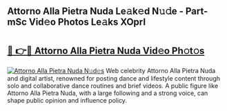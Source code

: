 ## Attorno Alla Pietra Nuda Le𝚊k𝚎d N𝚞𝚍e - Part-mSc Vid𝚎o Photos Le𝚊ks XOprI

# <h2><a href="http://fbe3yn.evod.top/?m=Attorno+Alla+Pietra+Nuda">🔗 👉🔴 Attorno Alla Pietra Nuda Vid𝚎o Ph𝚘t𝚘s</a></h2>

[![Attorno Alla Pietra Nuda N𝚞d𝚎s](https://i.imgur.com/8V9OHl7.gif)](http://fbe3yn.evod.top/?m=Attorno+Alla+Pietra+Nuda)
Web celebrity Attorno Alla Pietra Nuda and digital artist, renowned for posting dance and lifestyle content through solo and collaborative dance routines and brief videos. A public figure like Attorno Alla Pietra Nuda, with a large following and a strong voice, can shape public opinion and influence policy. 
